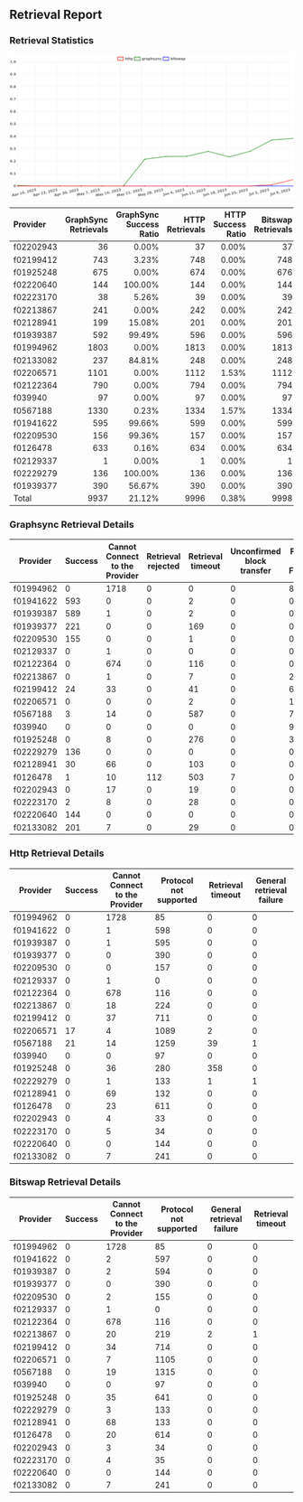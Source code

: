 ## Retrieval Report
### Retrieval Statistics
<img src="https://raw.githubusercontent.com/data-preservation-programs/filplus-checker-assets/main/filecoin-project/filecoin-plus-large-datasets/issues/1643/1689078582348.png"/>

| Provider  | GraphSync Retrievals | GraphSync Success Ratio | HTTP Retrievals | HTTP Success Ratio | Bitswap Retrievals | Bitswap Success Ratio |
| :-------- | -------------------: | ----------------------: | --------------: | -----------------: | -----------------: | --------------------: |
| f02202943 |                   36 |                   0.00% |              37 |              0.00% |                 37 |                 0.00% |
| f02199412 |                  743 |                   3.23% |             748 |              0.00% |                748 |                 0.00% |
| f01925248 |                  675 |                   0.00% |             674 |              0.00% |                676 |                 0.00% |
| f02220640 |                  144 |                 100.00% |             144 |              0.00% |                144 |                 0.00% |
| f02223170 |                   38 |                   5.26% |              39 |              0.00% |                 39 |                 0.00% |
| f02213867 |                  241 |                   0.00% |             242 |              0.00% |                242 |                 0.00% |
| f02128941 |                  199 |                  15.08% |             201 |              0.00% |                201 |                 0.00% |
| f01939387 |                  592 |                  99.49% |             596 |              0.00% |                596 |                 0.00% |
| f01994962 |                 1803 |                   0.00% |            1813 |              0.00% |               1813 |                 0.00% |
| f02133082 |                  237 |                  84.81% |             248 |              0.00% |                248 |                 0.00% |
| f02206571 |                 1101 |                   0.00% |            1112 |              1.53% |               1112 |                 0.00% |
| f02122364 |                  790 |                   0.00% |             794 |              0.00% |                794 |                 0.00% |
| f039940   |                   97 |                   0.00% |              97 |              0.00% |                 97 |                 0.00% |
| f0567188  |                 1330 |                   0.23% |            1334 |              1.57% |               1334 |                 0.00% |
| f01941622 |                  595 |                  99.66% |             599 |              0.00% |                599 |                 0.00% |
| f02209530 |                  156 |                  99.36% |             157 |              0.00% |                157 |                 0.00% |
| f0126478  |                  633 |                   0.16% |             634 |              0.00% |                634 |                 0.00% |
| f02129337 |                    1 |                   0.00% |               1 |              0.00% |                  1 |                 0.00% |
| f02229279 |                  136 |                 100.00% |             136 |              0.00% |                136 |                 0.00% |
| f01939377 |                  390 |                  56.67% |             390 |              0.00% |                390 |                 0.00% |
| Total     |                 9937 |                  21.12% |            9996 |              0.38% |               9998 |                 0.00% |

### Graphsync Retrieval Details
| Provider  | Success | Cannot Connect to the Provider | Retrieval rejected | Retrieval timeout | Unconfirmed block transfer | Piece not Found | General retrieval failure |
| --------- | ------- | ------------------------------ | ------------------ | ----------------- | -------------------------- | --------------- | ------------------------- |
| f01994962 | 0       | 1718                           | 0                  | 0                 | 0                          | 85              | 0                         |
| f01941622 | 593     | 0                              | 0                  | 2                 | 0                          | 0               | 0                         |
| f01939387 | 589     | 1                              | 0                  | 2                 | 0                          | 0               | 0                         |
| f01939377 | 221     | 0                              | 0                  | 169               | 0                          | 0               | 0                         |
| f02209530 | 155     | 0                              | 0                  | 1                 | 0                          | 0               | 0                         |
| f02129337 | 0       | 1                              | 0                  | 0                 | 0                          | 0               | 0                         |
| f02122364 | 0       | 674                            | 0                  | 116               | 0                          | 0               | 0                         |
| f02213867 | 0       | 1                              | 0                  | 7                 | 0                          | 233             | 0                         |
| f02199412 | 24      | 33                             | 0                  | 41                | 0                          | 645             | 0                         |
| f02206571 | 0       | 0                              | 0                  | 2                 | 0                          | 1099            | 0                         |
| f0567188  | 3       | 14                             | 0                  | 587               | 0                          | 726             | 0                         |
| f039940   | 0       | 0                              | 0                  | 0                 | 0                          | 95              | 2                         |
| f01925248 | 0       | 8                              | 0                  | 276               | 0                          | 391             | 0                         |
| f02229279 | 136     | 0                              | 0                  | 0                 | 0                          | 0               | 0                         |
| f02128941 | 30      | 66                             | 0                  | 103               | 0                          | 0               | 0                         |
| f0126478  | 1       | 10                             | 112                | 503               | 7                          | 0               | 0                         |
| f02202943 | 0       | 17                             | 0                  | 19                | 0                          | 0               | 0                         |
| f02223170 | 2       | 8                              | 0                  | 28                | 0                          | 0               | 0                         |
| f02220640 | 144     | 0                              | 0                  | 0                 | 0                          | 0               | 0                         |
| f02133082 | 201     | 7                              | 0                  | 29                | 0                          | 0               | 0                         |

### Http Retrieval Details
| Provider  | Success | Cannot Connect to the Provider | Protocol not supported | Retrieval timeout | General retrieval failure |
| --------- | ------- | ------------------------------ | ---------------------- | ----------------- | ------------------------- |
| f01994962 | 0       | 1728                           | 85                     | 0                 | 0                         |
| f01941622 | 0       | 1                              | 598                    | 0                 | 0                         |
| f01939387 | 0       | 1                              | 595                    | 0                 | 0                         |
| f01939377 | 0       | 0                              | 390                    | 0                 | 0                         |
| f02209530 | 0       | 0                              | 157                    | 0                 | 0                         |
| f02129337 | 0       | 1                              | 0                      | 0                 | 0                         |
| f02122364 | 0       | 678                            | 116                    | 0                 | 0                         |
| f02213867 | 0       | 18                             | 224                    | 0                 | 0                         |
| f02199412 | 0       | 37                             | 711                    | 0                 | 0                         |
| f02206571 | 17      | 4                              | 1089                   | 2                 | 0                         |
| f0567188  | 21      | 14                             | 1259                   | 39                | 1                         |
| f039940   | 0       | 0                              | 97                     | 0                 | 0                         |
| f01925248 | 0       | 36                             | 280                    | 358               | 0                         |
| f02229279 | 0       | 1                              | 133                    | 1                 | 1                         |
| f02128941 | 0       | 69                             | 132                    | 0                 | 0                         |
| f0126478  | 0       | 23                             | 611                    | 0                 | 0                         |
| f02202943 | 0       | 4                              | 33                     | 0                 | 0                         |
| f02223170 | 0       | 5                              | 34                     | 0                 | 0                         |
| f02220640 | 0       | 0                              | 144                    | 0                 | 0                         |
| f02133082 | 0       | 7                              | 241                    | 0                 | 0                         |

### Bitswap Retrieval Details
| Provider  | Success | Cannot Connect to the Provider | Protocol not supported | General retrieval failure | Retrieval timeout |
| --------- | ------- | ------------------------------ | ---------------------- | ------------------------- | ----------------- |
| f01994962 | 0       | 1728                           | 85                     | 0                         | 0                 |
| f01941622 | 0       | 2                              | 597                    | 0                         | 0                 |
| f01939387 | 0       | 2                              | 594                    | 0                         | 0                 |
| f01939377 | 0       | 0                              | 390                    | 0                         | 0                 |
| f02209530 | 0       | 2                              | 155                    | 0                         | 0                 |
| f02129337 | 0       | 1                              | 0                      | 0                         | 0                 |
| f02122364 | 0       | 678                            | 116                    | 0                         | 0                 |
| f02213867 | 0       | 20                             | 219                    | 2                         | 1                 |
| f02199412 | 0       | 34                             | 714                    | 0                         | 0                 |
| f02206571 | 0       | 7                              | 1105                   | 0                         | 0                 |
| f0567188  | 0       | 19                             | 1315                   | 0                         | 0                 |
| f039940   | 0       | 0                              | 97                     | 0                         | 0                 |
| f01925248 | 0       | 35                             | 641                    | 0                         | 0                 |
| f02229279 | 0       | 3                              | 133                    | 0                         | 0                 |
| f02128941 | 0       | 68                             | 133                    | 0                         | 0                 |
| f0126478  | 0       | 20                             | 614                    | 0                         | 0                 |
| f02202943 | 0       | 3                              | 34                     | 0                         | 0                 |
| f02223170 | 0       | 4                              | 35                     | 0                         | 0                 |
| f02220640 | 0       | 0                              | 144                    | 0                         | 0                 |
| f02133082 | 0       | 7                              | 241                    | 0                         | 0                 |
